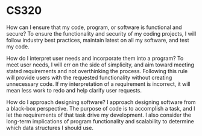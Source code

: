 # CS320
How can I ensure that my code, program, or software is functional and secure?
To ensure the functionality and security of my coding projects, I will follow industry best practices, maintain latest on all my software, and test my code. 


How do I interpret user needs and incorporate them into a program?
To meet user needs, I will err on the side of simplicity, and aim toward meeting stated requirements and not overthinking the process. Following this rule will provide users with the requested functionality without creating unnecessary code. If my interpretation of a requirement is incorrect, it will mean less work to redo and help clarify user requests. 


How do I approach designing software?
I approach designing software from a black-box perspective. The purpose of code is to accomplish a task, and I let the requirements of that task drive my development. I also consider the long-term implications of program functionality and scalability to determine which data structures I should use. 
